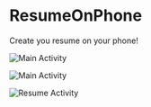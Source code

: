 # ResumeOnPhone
Create you resume on your phone!

![Main Activity](http://i.imgur.com/PyQFKsC.png)

![Main Activity](http://i.imgur.com/X955fQh.png)

![Resume Activity](http://i.imgur.com/JKwSqgG.png)
